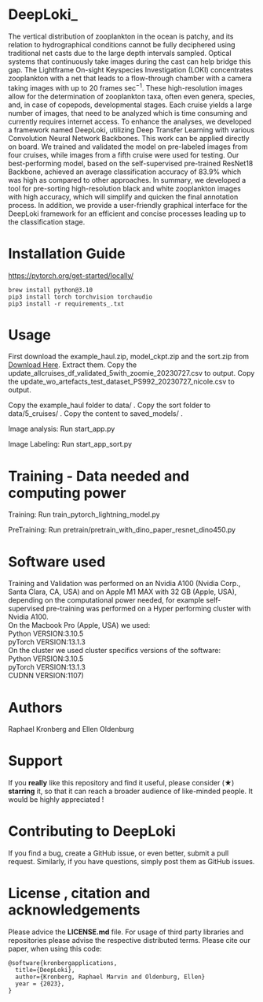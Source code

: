 # DeepLoki_

The vertical distribution of zooplankton in the ocean is patchy, and its relation to hydrographical conditions cannot be fully deciphered using traditional net casts due to the large depth intervals sampled. Optical systems that continuously take images during the cast can help bridge this gap. The Lightframe On-sight Keyspecies Investigation (LOKI) concentrates zooplankton with a net that leads to a flow-through chamber with a camera taking images with up to 20 frames sec$^{-1}$. 
These high-resolution images allow for the determination of zooplankton taxa, often even genera, species, and,  in case of copepods, developmental stages. 
Each cruise yields a large number of images, that need to be analyzed which is time consuming and currently requires internet access. 
To enhance the analyses, we developed a framework named DeepLoki, utilizing Deep Transfer Learning with various Convolution Neural Network Backbones. 
This work can be applied directly on board. We trained and validated the model on pre-labeled images from four cruises, while images from a fifth cruise were used for testing. 
Our best-performing model, based on the self-supervised pre-trained ResNet18 Backbone, achieved an average classification accuracy of 83.9\% which was high as compared to other approaches. 
In summary, we developed a tool for pre-sorting high-resolution black and white zooplankton images with high accuracy, which will simplify and quicken the final annotation process. 
In addition, we provide a user-friendly graphical interface for the DeepLoki framework for an efficient and concise processes leading up to the classification stage.

# Installation Guide
https://pytorch.org/get-started/locally/

```
brew install python@3.10
pip3 install torch torchvision torchaudio
pip3 install -r requirements_.txt
```

# Usage
First download the example_haul.zip, model_ckpt.zip and the sort.zip from
[Download Here](https://uni-duesseldorf.sciebo.de/s/okWh4728VwnCBGp).
Extract them.
Copy the update_allcruises_df_validated_5with_zoomie_20230727.csv to output.
Copy the update_wo_artefacts_test_dataset_PS992_20230727_nicole.csv to output.

Copy the example_haul folder to data/ .
Copy the sort folder to data/5_cruises/ .
Copy the content to saved_models/ .

Image analysis: Run start_app.py

Image Labeling: Run start_app_sort.py

# Training - Data needed and computing power

Training: Run train_pytorch_lightning_model.py

PreTraining: Run pretrain/pretrain_with_dino_paper_resnet_dino450.py

# Software used
Training and Validation was performed on an Nvidia A$100$ (Nvidia Corp., Santa Clara, CA, USA) and on Apple M1 MAX with 32 GB (Apple, USA), depending on the computational power needed, for example self-supervised pre-training was performed on a Hyper performing cluster with Nvidia A$100$. <br>
On the Macbook Pro (Apple, USA) we used:<br>
Python VERSION:3.10.5<br>
pyTorch VERSION:13.1.3<br>
On the cluster we used cluster specifics versions of the software:<br>
Python VERSION:3.10.5 <br>
pyTorch VERSION:13.1.3<br>
CUDNN VERSION:1107)<br>

# Authors
Raphael Kronberg and Ellen Oldenburg

# Support 
If you **really** like this repository and find it useful, please consider (★) **starring** it, so that it can reach a broader audience of like-minded people. It would be highly appreciated !

# Contributing to DeepLoki
If you find a bug, create a GitHub issue, or even better, submit a pull request. Similarly, if you have questions, simply post them as GitHub issues. 

# License , citation and acknowledgements
Please advice the **LICENSE.md** file. For usage of third party libraries and repositories please advise the respective distributed terms. Please cite our paper, when using this code:

```
@software{kronbergapplications,
  title={DeepLoki},
  author={Kronberg, Raphael Marvin and Oldenburg, Ellen}
  year = {2023},
}
```
